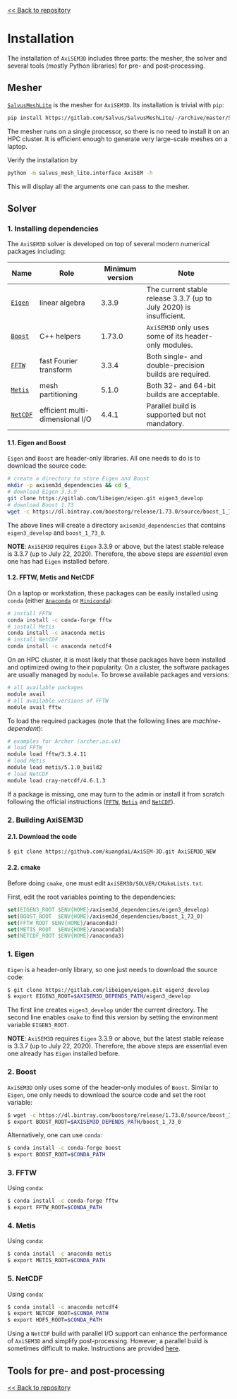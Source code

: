 [<< Back to repository](https://github.com/kuangdai/AxiSEM-3D)


# Installation
The installation of `AxiSEM3D` includes three parts: the mesher, the solver and several tools (mostly Python libraries) for pre- and post-processing.


## Mesher
[`SalvusMeshLite`](https://gitlab.com/Salvus/SalvusMeshLite) is the mesher for `AxiSEM3D`. Its installation is trivial with `pip`: 
```bash
pip install https://gitlab.com/Salvus/SalvusMeshLite/-/archive/master/SalvusMeshLite-master.zip
```
The mesher runs on a single processor, so there is no need to install it on an HPC cluster. It is efficient enough to generate very large-scale meshes on a laptop.

Verify the installation by
```bash
python -m salvus_mesh_lite.interface AxiSEM -h
```
This will display all the arguments one can pass to the mesher. 


## Solver

### 1. Installing dependencies

The `AxiSEM3D` solver is developed on top of several modern numerical packages including:

Name|Role|Minimum version|Note
--- | --- | ---|---
[`Eigen`](http://eigen.tuxfamily.org/index.php?title=Main_Page) | linear algebra | 3.3.9 | The current stable release 3.3.7 (up to July 2020) is insufficient.
[`Boost`](https://www.boost.org/) | C++ helpers | 1.73.0 | `AxiSEM3D` only uses some of its header-only modules.
[`FFTW`](http://www.fftw.org/) | fast Fourier transform | 3.3.4 | Both single- and double-precision builds are required.
[`Metis`](http://glaros.dtc.umn.edu/gkhome/metis/metis/overview) | mesh partitioning | 5.1.0 | Both 32- and 64-bit builds are acceptable.
[`NetCDF`](https://www.unidata.ucar.edu/software/netcdf/docs/index.html) | efficient multi-dimensional I/O | 4.4.1 | Parallel build is supported but not mandatory.

#### 1.1. Eigen and Boost

`Eigen` and `Boost` are header-only libraries. All one needs to do is to download the source code:
```bash
# create a directory to store Eigen and Boost
mkdir -p axisem3d_dependencies && cd $_
# download Eigen 3.3.9
git clone https://gitlab.com/libeigen/eigen.git eigen3_develop
# download Boost 1.73
wget -c https://dl.bintray.com/boostorg/release/1.73.0/source/boost_1_73_0.tar.bz2 -O - | tar -jx
```
The above lines will create a directory `axisem3d_dependencies` that contains `eigen3_develop` and `boost_1_73_0`.

<strong>NOTE</strong>: `AxiSEM3D` requires `Eigen` 3.3.9 or above, but the latest stable release is 3.3.7 (up to July 22, 2020). Therefore, the above steps are *essential* even one has had `Eigen` installed before.


#### 1.2. FFTW, Metis and NetCDF
On a laptop or workstation, these packages can be easily installed using `conda` (either [`Anaconda`](https://docs.anaconda.com/anaconda/install/) or [`Miniconda`](https://docs.conda.io/en/latest/miniconda.html)):

```bash
# install FFTW
conda install -c conda-forge fftw
# install Metis
conda install -c anaconda metis
# install NetCDF
conda install -c anaconda netcdf4
```

On an HPC cluster, it is most likely that these packages have been installed and optimized owing to their popularity. On a cluster, the software packages are usually managed by `module`.  To browse available packages and versions:
```bash
# all available packages
module avail
# all available versions of FFTW
module avail fftw
```

To load the required packages (note that the following lines are *machine-dependent*):
```bash
# examples for Archer (archer.ac.uk)
# load FFTW
module load fftw/3.3.4.11
# load Metis
module load metis/5.1.0_build2
# load NetCDF
module load cray-netcdf/4.6.1.3
```

If a package is missing, one may turn to the admin or install it from scratch following the official instructions ([`FFTW`](http://www.fftw.org/fftw3_doc/Installation-on-Unix.html), [`Metis`](http://glaros.dtc.umn.edu/gkhome/metis/metis/download) and [`NetCDF`](https://www.unidata.ucar.edu/software/netcdf/docs/getting_and_building_netcdf.html)).


### 2. Building AxiSEM3D
#### 2.1. Download the code
```bash
$ git clone https://github.com/kuangdai/AxiSEM-3D.git AxiSEM3D_NEW
```
#### 2.2.  cmake
Before doing `cmake`, one must edit `AxiSEM3D/SOLVER/CMakeLists.txt`. 

First, edit the root variables pointing to the dependencies:
```cmake
set(EIGEN3_ROOT $ENV{HOME}/axisem3d_dependencies/eigen3_develop)
set(BOOST_ROOT  $ENV{HOME}/axisem3d_dependencies/boost_1_73_0)
set(FFTW_ROOT $ENV{HOME}/anaconda3)
set(METIS_ROOT  $ENV{HOME}/anaconda3)
set(NETCDF_ROOT $ENV{HOME}/anaconda3)
```





### 1. Eigen
`Eigen` is a header-only library, so one just needs to download the source code:
```bash
$ git clone https://gitlab.com/libeigen/eigen.git eigen3_develop
$ export EIGEN3_ROOT=$AXISEM3D_DEPENDS_PATH/eigen3_develop
```
The first line creates `eigen3_develop` under the current directory. The second line enables `cmake` to find this version by setting the environment variable `EIGEN3_ROOT`.

<strong>NOTE</strong>: `AxiSEM3D` requires `Eigen` 3.3.9 or above, but the latest stable release is 3.3.7 (up to July 22, 2020). Therefore, the above steps are essential even one already has `Eigen` installed before.


### 2. Boost
`AxiSEM3D` only uses some of the header-only modules of `Boost`. Similar to `Eigen`, one only needs to download the source code and set the root variable:

```bash
$ wget -c https://dl.bintray.com/boostorg/release/1.73.0/source/boost_1_73_0.tar.bz2 -O - | tar -x
$ export BOOST_ROOT=$AXISEM3D_DEPENDS_PATH/boost_1_73_0
```

Alternatively, one can use `conda`: 
```bash
$ conda install -c conda-forge boost
$ export BOOST_ROOT=$CONDA_PATH
```


### 3. FFTW
Using `conda`:
```bash
$ conda install -c conda-forge fftw
$ export FFTW_ROOT=$CONDA_PATH
```

### 4. Metis
Using `conda`:
```bash
$ conda install -c anaconda metis
$ export METIS_ROOT=$CONDA_PATH
```

### 5. NetCDF
Using `conda`:
```bash
$ conda install -c anaconda netcdf4
$ export NETCDF_ROOT=$CONDA_PATH
$ export HDF5_ROOT=$CONDA_PATH
```
Using a `NetCDF` build with parallel I/O support can enhance the performance of `AxiSEM3D` and simplify post-processing. However, a parallel build is sometimes difficult to make. Instructions are provided [here](https://www.unidata.ucar.edu/software/netcdf/docs/getting_and_building_netcdf.html#build_parallel). 


## Tools for pre- and post-processing




[<< Back to repository](https://github.com/kuangdai/AxiSEM-3D)
<!--stackedit_data:
eyJoaXN0b3J5IjpbMTY0MDU2NDY2NywxOTM3MzIwOTU3LC00OT
M2NDU1MzAsMTM4ODE4NjQwMiwtNTIyOTE4ODYwLC01NDIxMDEx
ODMsLTE2MTE4MzkwMDIsLTEzMTQyMDE0MzksLTQ4NDM5NjcxNC
wxMjU1NDIyOTY0LC02MjE2NTg4MTQsLTE1NDkyMjUyODIsLTEz
OTI3NzAyMTUsMTk1NDQ1NzUyOCw2NTE4MzM2MzMsLTEwODM1Mz
UxMDIsNzkwNzQ2MzUxLDg2ODc5Njc0Nyw3MzMxNzA4MjksLTk5
MzkwNTY3N119
-->